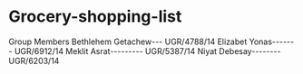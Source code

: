 # Grocery-shopping-list

Group Members
Bethlehem Getachew--- UGR/4788/14
Elizabet Yonas------- UGR/6912/14
Meklit Asrat--------- UGR/5387/14
Niyat Debesay-------- UGR/6203/14
